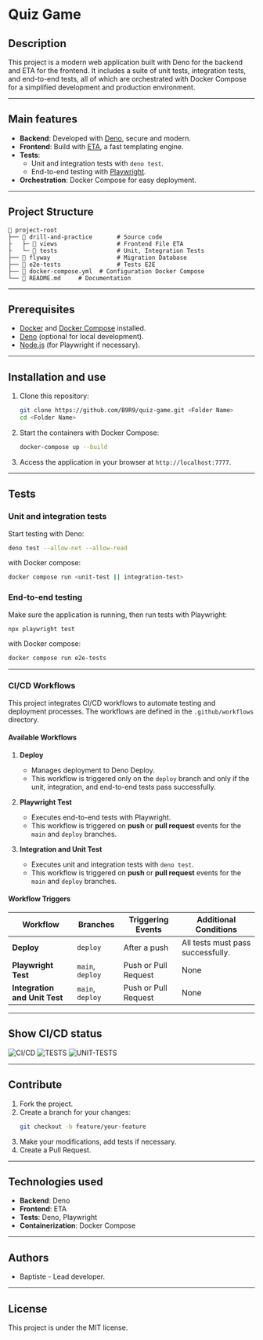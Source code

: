 # Quiz Game

## Description

This project is a modern web application built with Deno for the backend and ETA for the frontend.
It includes a suite of unit tests, integration tests, and end-to-end tests, all of which are orchestrated
with Docker Compose for a simplified development and production environment.

---

## Main features

- **Backend**: Developed with [Deno](https://deno.land/), secure and modern.
- **Frontend**: Build with [ETA](https://eta.js.org/), a fast templating engine.
- **Tests**:
  - Unit and integration tests with `deno test`.
  - End-to-end testing with [Playwright](https://playwright.dev/).
- **Orchestration**: Docker Compose for easy deployment.

---

## Project Structure

```
📁 project-root
├── 📁 drill-and-practice       # Source code
├   ├─ 📁 views                 # Frontend File ETA
├   └─ 📁 tests                 # Unit, Integration Tests
├── 📁 flyway                   # Migration Database
├── 📁 e2e-tests                # Tests E2E
├── 📄 docker-compose.yml  # Configuration Docker Compose
└── 📄 README.md     # Documentation
```

---

## Prerequisites

- [Docker](https://www.docker.com/) and [Docker Compose](https://docs.docker.com/compose/) installed.
- [Deno](https://deno.land/) (optional for local development).
- [Node.js](https://nodejs.org/) (for Playwright if necessary).

---

## Installation and use

1. Clone this repository:

   ```bash
   git clone https://github.com/B9R9/quiz-game.git <Folder Name>
   cd <Folder Name>
   ```

2. Start the containers with Docker Compose:

   ```bash
   docker-compose up --build
   ```

3. Access the application in your browser at `http://localhost:7777`.

---

## Tests

### **Unit and integration tests**

Start testing with Deno:

```bash
deno test --allow-net --allow-read
```

with Docker compose:

```bash
docker compose run <unit-test || integration-test>
```

### **End-to-end testing**

Make sure the application is running, then run tests with Playwright:

```bash
npx playwright test
```

with Docker compose:

```bash
docker compose run e2e-tests
```

---

### CI/CD Workflows

This project integrates CI/CD workflows to automate testing and deployment processes. The workflows are defined in the `.github/workflows` directory.

#### Available Workflows

1. **Deploy**

   - Manages deployment to Deno Deploy.
   - This workflow is triggered only on the `deploy` branch and only if the unit, integration, and end-to-end tests pass successfully.

2. **Playwright Test**

   - Executes end-to-end tests with Playwright.
   - This workflow is triggered on **push** or **pull request** events for the `main` and `deploy` branches.

3. **Integration and Unit Test**
   - Executes unit and integration tests with `deno test`.
   - This workflow is triggered on **push** or **pull request** events for the `main` and `deploy` branches.

#### Workflow Triggers

| Workflow                      | Branches         | Triggering Events    | Additional Conditions             |
| ----------------------------- | ---------------- | -------------------- | --------------------------------- |
| **Deploy**                    | `deploy`         | After a push         | All tests must pass successfully. |
| **Playwright Test**           | `main`, `deploy` | Push or Pull Request | None                              |
| **Integration and Unit Test** | `main`, `deploy` | Push or Pull Request | None                              |

---

## Show CI/CD status

![CI/CD](https://github.com/B9R9/quiz-game/actions/workflows/deploy.yml/badge.svg)
![TESTS](https://github.com/B9R9/quiz-game/actions/workflows/playwright.yml/badge.svg)
![UNIT-TESTS](https://github.com/B9R9/quiz-game/actions/workflows/test.yml/badge.svg)

---

## Contribute

1. Fork the project.
2. Create a branch for your changes:
   ```bash
   git checkout -b feature/your-feature
   ```
3. Make your modifications, add tests if necessary.
4. Create a Pull Request.

---

## Technologies used

- **Backend**: Deno
- **Frontend**: ETA
- **Tests**: Deno, Playwright
- **Containerization**: Docker Compose

---

## Authors

- Baptiste - Lead developer.

---

## License

This project is under the MIT license.

